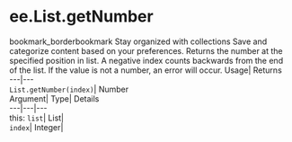  
#  ee.List.getNumber
bookmark_borderbookmark Stay organized with collections  Save and categorize content based on your preferences.
Returns the number at the specified position in list. A negative index counts backwards from the end of the list. If the value is not a number, an error will occur. 
Usage| Returns  
---|---  
`List.getNumber(index)`| Number  
Argument| Type| Details  
---|---|---  
this: `list`| List|   
`index`| Integer|   
